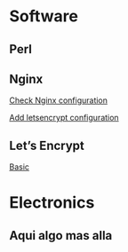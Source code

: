 <!-- TITLE: Snippets -->
<!-- SUBTITLE: All Snippets -->

# Software
## Perl

## Nginx


[Check Nginx configuration](/nginx/checkconfig)

[Add letsencrypt configuration](/nginx/letsencrypt)

## Let’s Encrypt
[Basic](/letsencrypt#basic)



# Electronics
## Aqui algo mas alla


